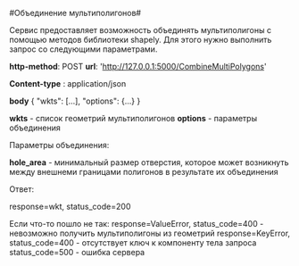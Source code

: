 #Объединение мультиполигонов#

Сервис предоставляет возможность объединять мультиполигоны с помощью методов библиотеки shapely.
Для этого нужно выполнить запрос со следующими параметрами.

**http-method**: POST
**url**: 'http://127.0.0.1:5000/CombineMultiPolygons'

**Content-type** : application/json

**body**
{
  "wkts": \[...\],
  "options": {...}
}

**wkts** - список геометрий мультиполигонов
**options** - параметры объединения


Параметры объединения:

**hole_area** - минимальный размер отверстия, которое может возникнуть между внешнеми границами полигонов в результате их объединения

Ответ:

response=wkt, status_code=200


Если что-то пошло не так:
response=ValueError, status_code=400 - невозможно получить мультиполигоны из геометрий
response=KeyError, status_code=400 - отсутствует ключ к компоненту тела запроса
status_code=500 - ошибка сервера